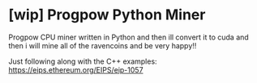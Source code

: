 # [wip] Progpow Python Miner

Progpow CPU miner written in Python and then ill convert it to cuda and then i will mine all of the ravencoins and be very happy!!

Just following along with the C++ examples: https://eips.ethereum.org/EIPS/eip-1057 